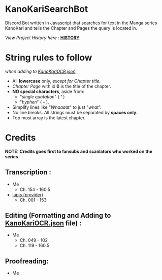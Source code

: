 # KanoKariSearchBot
Discord Bot written in Javascript that searches for text in the Manga series KanoKari and tells the Chapter and Pages the query is located in.

*View Project History here* : [**HISTORY**](/HISTORY.md)

# String rules to follow
*when adding to [KanoKariOCR.json](/KanoKariOCR.json)*

- All **lowercase** only, *except for Chapter title*.
- *Chapter Page* with id **0** is the title of the chapter.
- **NO special characters**, aside from:
  - "*single quotation*" ( **'** )
  - "*hyphen*" ( **-** ).
- Simplify lines like "*Whaaaat*" to just "*what*".
- No line breaks. All strings must be separated by **spaces only**.
- Top most array is the latest chapter.

# Credits

**NOTE: Credits goes first to fansubs and scanlators who worked on the series.**

## Transcription :
- Me
	- Ch. 154 - 160.5
- [lapis (provider)](https://discordhub.com/profile/377748624337272836)
	- Ch. 001 - 153
	
## Editing (Formatting and Adding to [KanoKariOCR.json](/KanoKariOCR.json) file) :
- Me
    - Ch. 049 - 102
	- Ch. 119 - 160.5
	
## Proofreading:
- Me